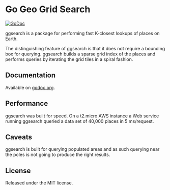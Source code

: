 # Go Geo Grid Search

[![GoDoc](https://godoc.org/github.com/p/go-geo-grid-search?status.svg)](https://godoc.org/github.com/p/go-geo-grid-search)

ggsearch is a package for performing fast K-closest lookups of places
on Earth.

The distinguishing feature of ggsearch is that it does not require a
bounding box for querying. ggsearch builds a sparse grid index of the places
and performs queries by iterating the grid tiles in a spiral fashion.

## Documentation

Available on [godoc.org](https://godoc.org/github.com/p/go-geo-grid-search).

## Performance

ggsearch was built for speed. On a t2.micro AWS instance a Web service
running ggsearch queried a data set of 40,000 places in 5 ms/request.

## Caveats

ggsearch is built for querying populated areas and as such querying
near the poles is not going to produce the right results.

## License

Released under the MIT license.
